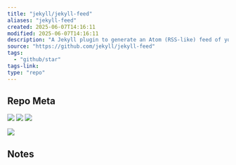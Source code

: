 ```yaml
---
title: "jekyll/jekyll-feed"
aliases: "jekyll-feed"
created: 2025-06-07T14:16:11
modified: 2025-06-07T14:16:11
description: "A Jekyll plugin to generate an Atom (RSS-like) feed of your Jekyll posts"
source: "https://github.com/jekyll/jekyll-feed"
tags:
  - "github/star"
tags-link:
type: "repo"
---
```

## Repo Meta

![](https://img.shields.io/github/stars/jekyll/jekyll-feed?style=for-the-badge&label=stars) ![](https://img.shields.io/github/repo-size/jekyll/jekyll-feed?style=for-the-badge&label=size) ![](https://img.shields.io/github/created-at/jekyll/jekyll-feed?style=for-the-badge&label=since)

[![](https://github-readme-stats.vercel.app/api/pin/?username=jekyll&repo=jekyll-feed&bg_color=00000000)](https://github.com/jekyll/jekyll-feed)

## Notes

